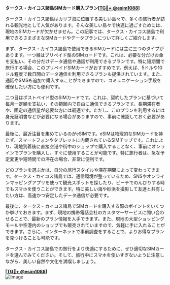 **タークス・カイコス諸島SIMカード購入プラン[[TG💪+ @esim1088](https://t.me/s/esim1088)]**

タークス・カイコス諸島はカリブ海に位置する美しい島々で、多くの旅行者が訪れる観光地として人気があります。そんな美しい島々で快適に過ごすためには、現地のSIMカードが欠かせません。この記事では、タークス・カイコス諸島で利用できるさまざまなSIMカードやデータプランについて詳しくご紹介します。

まず、タークス・カイコス諸島で使用できるSIMカードには主に三つのタイプがあります。一つ目はプリペイド型のSIMカードです。これは、必要な分だけお金を支払い、その分だけデータ通信や通話が利用できるプランです。特に短期間で旅行する場合、このプリペイドSIMカードがおすすめです。例えば、5ドルや10ドル程度で数日間のデータ通信を利用できるプランも提供されています。また、通話やSMSも追加で購入することができますので、コミュニケーション手段を確保したい方にも便利です。

二つ目はポストペイド型のSIMカードです。これは、契約したプランに基づいて毎月一定額を支払い、その範囲内で自由に通信できるプランです。長期滞在者や、固定の通信量が必要な方には最適です。ただし、このプランを利用するには身元証明書などが必要になる場合がありますので、事前に確認しておく必要があります。

最後に、最近注目を集めているのがeSIMです。eSIMは物理的なSIMカードを持たず、スマートフォンやタブレットに内蔵されているSIMチップです。これにより、現地到着後に直接空港や街中のショップで購入することなく、事前にオンラインでプランを購入し、すぐに使用することが可能です。特に旅行者は、急な予定変更や短時間での滞在の場合、非常に便利です。

どのプランを選ぶかは、自分の旅行スタイルや滞在期間によって変わってきます。タークス・カイコス諸島では、通信環境が整っているため、SNSやオンラインマッピングアプリを使って観光スポットを探したり、ビーチでのんびりする時でもスマホを使うことができます。特に美しい海や砂浜を撮影して友達と共有したい方は、高速かつ安定したデータ通信が必要です。

最後に、タークス・カイコス諸島でSIMカードを購入する際のポイントをいくつか挙げておきます。まず、現地の携帯電話会社のカスタマーサービスに問い合わせることで、最新のプラン情報を入手できます。また、現地の大型ショッピングモールや空港内のショップでも販売されていますので、気軽に手に入れることができます。さらに、インターネットで事前調査をすることで、よりお得なプランを見つけることも可能です。

タークス・カイコス諸島での旅行をより快適にするために、ぜひ適切なSIMカードを選んでみてください。そして、旅行中にスマホを使いすぎないように注意しながら、美しい自然や文化を満喫しましょう。

**[[TG💪+ @esim1088](https://t.me/s/esim1088)]**  
![Image](https://i.postimg.cc/Y0z9fWf4/image.png)